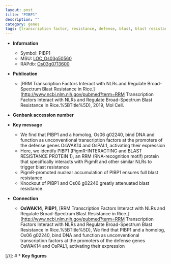 ```yaml
---
layout: post
title: "PIBP1"
description: ""
category: genes
tags: [transcription factor, resistance, defense, blast, blast resistance]
---
```


* **Information**  
    + Symbol: PIBP1  
    + MSU: [LOC_Os03g50560](http://rice.uga.edu/cgi-bin/ORF_infopage.cgi?orf=LOC_Os03g50560)  
    + RAPdb: [Os03g0713600](http://rapdb.dna.affrc.go.jp/viewer/gbrowse_details/irgsp1?name=Os03g0713600)  

* **Publication**  
    + [RRM Transcription Factors Interact with NLRs and Regulate Broad-Spectrum Blast Resistance in Rice.](http://www.ncbi.nlm.nih.gov/pubmed?term=RRM Transcription Factors Interact with NLRs and Regulate Broad-Spectrum Blast Resistance in Rice.%5BTitle%5D), 2019, Mol Cell.

* **Genbank accession number**  

* **Key message**  
    + We find that PIBP1 and a homolog, Os06 g02240, bind DNA and function as unconventional transcription factors at the promoters of the defense genes OsWAK14 and OsPAL1, activating their expression
    + Here, we identify PIBP1 (PigmR-INTERACTING and BLAST RESISTANCE PROTEIN 1), an RRM (RNA-recognition motif) protein that specifically interacts with PigmR and other similar NLRs to trigger blast resistance
    + PigmR-promoted nuclear accumulation of PIBP1 ensures full blast resistance
    + Knockout of PIBP1 and Os06 g02240 greatly attenuated blast resistance

* **Connection**  
    + __OsWAK14__, __PIBP1__, [RRM Transcription Factors Interact with NLRs and Regulate Broad-Spectrum Blast Resistance in Rice.](http://www.ncbi.nlm.nih.gov/pubmed?term=RRM Transcription Factors Interact with NLRs and Regulate Broad-Spectrum Blast Resistance in Rice.%5BTitle%5D),  We find that PIBP1 and a homolog, Os06 g02240, bind DNA and function as unconventional transcription factors at the promoters of the defense genes OsWAK14 and OsPAL1, activating their expression

[//]: # * **Key figures**  


